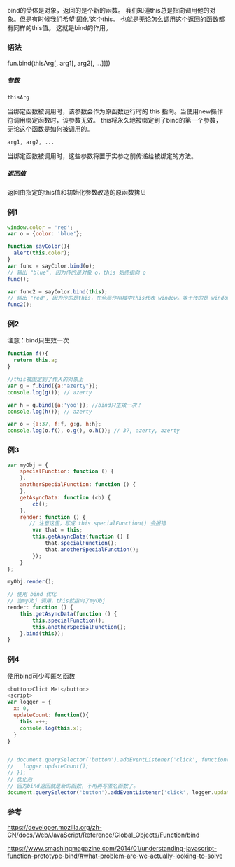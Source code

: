 bind的受体是对象，返回的是个新的函数。
我们知道this总是指向调用他的对象。但是有时候我们希望‘固化’这个this。
也就是无论怎么调用这个返回的函数都有同样的this值。
这就是bind的作用。

### 语法
fun.bind(thisArg[, arg1[, arg2[, ...]]])

##### 参数
`thisArg`

当绑定函数被调用时，该参数会作为原函数运行时的 this 指向。当使用new操作符调用绑定函数时，该参数无效。
this将永久地被绑定到了bind的第一个参数，无论这个函数是如何被调用的。

`arg1, arg2, ...`

当绑定函数被调用时，这些参数将置于实参之前传递给被绑定的方法。

##### 返回值
返回由指定的this值和初始化参数改造的原函数拷贝

### 例1
```javascript
window.color = 'red';
var o = {color: 'blue'};

function sayColor(){
  alert(this.color);
}
var func = sayColor.bind(o);
// 输出 "blue", 因为传的是对象 o，this 始终指向 o
func();

var func2 = sayColor.bind(this);
// 输出 "red", 因为传的是this，在全局作用域中this代表 window。等于传的是 window。
func2();
```

### 例2
注意：bind只生效一次
```javascript
function f(){
  return this.a;
}

//this被固定到了传入的对象上
var g = f.bind({a:"azerty"});
console.log(g()); // azerty

var h = g.bind({a:'yoo'}); //bind只生效一次！
console.log(h()); // azerty

var o = {a:37, f:f, g:g, h:h};
console.log(o.f(), o.g(), o.h()); // 37, azerty, azerty
```

### 例3
```javascript
var myObj = {
    specialFunction: function () {
    },
    anotherSpecialFunction: function () {
    },
    getAsyncData: function (cb) {
        cb();
    },
    render: function () {
       // 注意这里，写成 this.specialFunction() 会报错
        var that = this;
        this.getAsyncData(function () {
            that.specialFunction();
            that.anotherSpecialFunction();
        });
    }
};

myObj.render();

// 使用 bind 优化
// 当myObj 调用，this就指向了myObj
render: function () {
    this.getAsyncData(function () {
        this.specialFunction();
        this.anotherSpecialFunction();
    }.bind(this));
}
```

### 例4
使用bind可少写匿名函数

```javascript
<button>Clict Me!</button>
<script>
var logger = {
  x: 0,
  updateCount: function(){
    this.x++;
    console.log(this.x);
  }
}


// document.querySelector('button').addEventListener('click', function(){
//   logger.updateCount();
// });
// 优化后
// 因为bind返回就是新的函数，不用再写匿名函数了。
document.querySelector('button').addEventListener('click', logger.updateCount.bind(logger))
```


### 参考
https://developer.mozilla.org/zh-CN/docs/Web/JavaScript/Reference/Global_Objects/Function/bind

https://www.smashingmagazine.com/2014/01/understanding-javascript-function-prototype-bind/#what-problem-are-we-actually-looking-to-solve
